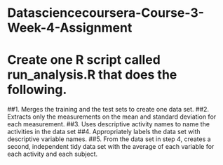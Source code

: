 # Datasciencecoursera-Course-3-Week-4-Assignment
# Create one R script called run_analysis.R that does the following. 

##1. Merges the training and the test sets to create one data set.
##2. Extracts only the measurements on the mean and standard deviation for each measurement. 
##3. Uses descriptive activity names to name the activities in the data set
##4. Appropriately labels the data set with descriptive variable names. 
##5. From the data set in step 4, creates a second, independent tidy data set with the average of each variable for each activity and each subject.
